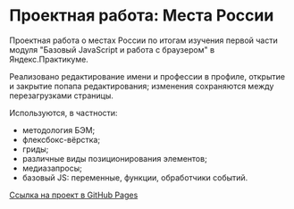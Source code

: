 # Проектная работа: Места России

Проектная работа о местах России по итогам изучения первой части модуля "Базовый JavaScript и работа с браузером" в Яндекс.Практикуме.

Реализовано редактирование имени и профессии в профиле, открытие и закрытие попапа редактирования; изменения сохраняются между перезагрузками страницы.

Используются, в частности:
* методология БЭМ;
* флексбокс-вёрстка;
* гриды;
* различные виды позиционирования элементов;
* медиазапросы;
* базовый JS: переменные, функции, обработчики событий.

[Ссылка на проект в GitHub Pages](https://e-zotova.github.io/mesto/)
